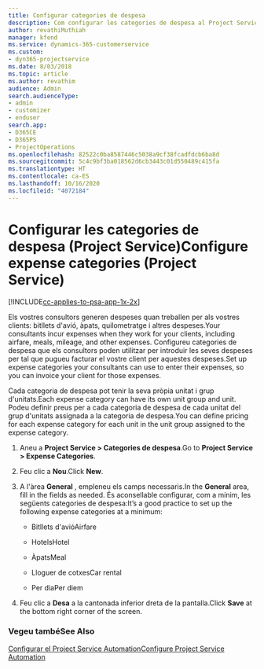 ```yaml
---
title: Configurar categories de despesa
description: Com configurar les categories de despesa al Project Service
author: revathiMuthiah
manager: kfend
ms.service: dynamics-365-customerservice
ms.custom:
- dyn365-projectservice
ms.date: 8/03/2018
ms.topic: article
ms.author: revathim
audience: Admin
search.audienceType:
- admin
- customizer
- enduser
search.app:
- D365CE
- D365PS
- ProjectOperations
ms.openlocfilehash: 82522c0ba8587446c5038a9cf38fcadfdcb6ba8d
ms.sourcegitcommit: 5c4c9bf3ba018562d6cb3443c01d550489c415fa
ms.translationtype: HT
ms.contentlocale: ca-ES
ms.lasthandoff: 10/16/2020
ms.locfileid: "4072184"
---
```

# <a name="configure-expense-categories-project-service"></a><span data-ttu-id="d43fe-103">Configurar les categories de despesa (Project Service)</span><span class="sxs-lookup"><span data-stu-id="d43fe-103">Configure expense categories (Project Service)</span></span>

[!INCLUDE[cc-applies-to-psa-app-1x-2x](../includes/cc-applies-to-psa-app-1x-2x.md)]

<span data-ttu-id="d43fe-104">Els vostres consultors generen despeses quan treballen per als vostres clients: bitllets d'avió, àpats, quilometratge i altres despeses.</span><span class="sxs-lookup"><span data-stu-id="d43fe-104">Your consultants incur expenses when they work for your clients, including airfare, meals, mileage, and other expenses.</span></span> <span data-ttu-id="d43fe-105">Configureu categories de despesa que els consultors poden utilitzar per introduir les seves despeses per tal que pugueu facturar el vostre client per aquestes despeses.</span><span class="sxs-lookup"><span data-stu-id="d43fe-105">Set up expense categories your consultants can use to enter their expenses, so you can invoice your client for those expenses.</span></span>  
  
<span data-ttu-id="d43fe-106">Cada categoria de despesa pot tenir la seva pròpia unitat i grup d'unitats.</span><span class="sxs-lookup"><span data-stu-id="d43fe-106">Each expense category can have its own unit group and unit.</span></span> <span data-ttu-id="d43fe-107">Podeu definir preus per a cada categoria de despesa de cada unitat del grup d'unitats assignada a la categoria de despesa.</span><span class="sxs-lookup"><span data-stu-id="d43fe-107">You can define pricing for each expense category for each unit in the unit group assigned to the expense category.</span></span>  
  
1.  <span data-ttu-id="d43fe-108">Aneu a **Project Service > Categories de despesa**.</span><span class="sxs-lookup"><span data-stu-id="d43fe-108">Go to **Project Service > Expense Categories**.</span></span>  
  
2.  <span data-ttu-id="d43fe-109">Feu clic a **Nou**.</span><span class="sxs-lookup"><span data-stu-id="d43fe-109">Click **New**.</span></span>  
  
3.  <span data-ttu-id="d43fe-110">A l'àrea **General** , empleneu els camps necessaris.</span><span class="sxs-lookup"><span data-stu-id="d43fe-110">In the **General** area, fill in the fields as needed.</span></span> <span data-ttu-id="d43fe-111">És aconsellable configurar, com a mínim, les següents categories de despesa:</span><span class="sxs-lookup"><span data-stu-id="d43fe-111">It’s a good practice to set up the following expense categories at a minimum:</span></span>  
  
    -   <span data-ttu-id="d43fe-112">Bitllets d'avió</span><span class="sxs-lookup"><span data-stu-id="d43fe-112">Airfare</span></span>  
  
    -   <span data-ttu-id="d43fe-113">Hotels</span><span class="sxs-lookup"><span data-stu-id="d43fe-113">Hotel</span></span>  
  
    -   <span data-ttu-id="d43fe-114">Àpats</span><span class="sxs-lookup"><span data-stu-id="d43fe-114">Meal</span></span>  
  
    -   <span data-ttu-id="d43fe-115">Lloguer de cotxes</span><span class="sxs-lookup"><span data-stu-id="d43fe-115">Car rental</span></span>  
  
    -   <span data-ttu-id="d43fe-116">Per dia</span><span class="sxs-lookup"><span data-stu-id="d43fe-116">Per diem</span></span>  
  
4.  <span data-ttu-id="d43fe-117">Feu clic a **Desa** a la cantonada inferior dreta de la pantalla.</span><span class="sxs-lookup"><span data-stu-id="d43fe-117">Click **Save** at the bottom right corner of the screen.</span></span>  
  
### <a name="see-also"></a><span data-ttu-id="d43fe-118">Vegeu també</span><span class="sxs-lookup"><span data-stu-id="d43fe-118">See Also</span></span>  
 [<span data-ttu-id="d43fe-119">Configurar el Project Service Automation</span><span class="sxs-lookup"><span data-stu-id="d43fe-119">Configure Project Service Automation</span></span>](../psa/configure.md)
